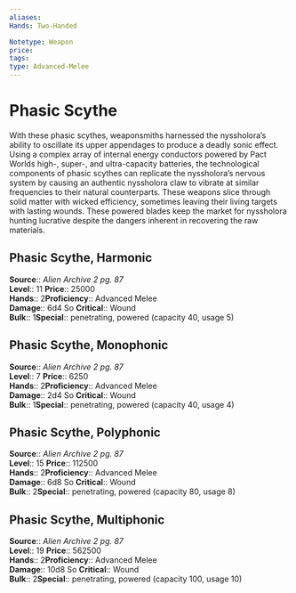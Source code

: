 ```yaml
---
aliases: 
Hands: Two-Handed

Notetype: Weapon
price: 
tags: 
type: Advanced-Melee
---
```


# Phasic Scythe

With these phasic scythes, weaponsmiths harnessed the nyssholora’s ability to oscillate its upper appendages to produce a deadly sonic effect. Using a complex array of internal energy conductors powered by Pact Worlds high-, super-, and ultra-capacity batteries, the technological components of phasic scythes can replicate the nyssholora’s nervous system by causing an authentic nyssholora claw to vibrate at similar frequencies to their natural counterparts. These weapons slice through solid matter with wicked efficiency, sometimes leaving their living targets with lasting wounds. These powered blades keep the market for nyssholora hunting lucrative despite the dangers inherent in recovering the raw materials.  

## Phasic Scythe, Harmonic

**Source**:: _Alien Archive 2 pg. 87_  
**Level**:: 11
**Price**:: 25000  
**Hands**:: 2**Proficiency**:: Advanced Melee  
**Damage**:: 6d4 So
**Critical**:: Wound  
**Bulk**:: 1**Special**:: penetrating, powered (capacity 40, usage 5)

## Phasic Scythe, Monophonic

**Source**:: _Alien Archive 2 pg. 87_  
**Level**:: 7
**Price**:: 6250  
**Hands**:: 2**Proficiency**:: Advanced Melee  
**Damage**:: 2d4 So
**Critical**:: Wound  
**Bulk**:: 1**Special**:: penetrating, powered (capacity 40, usage 4)

## Phasic Scythe, Polyphonic

**Source**:: _Alien Archive 2 pg. 87_  
**Level**:: 15
**Price**:: 112500  
**Hands**:: 2**Proficiency**:: Advanced Melee  
**Damage**:: 6d8 So
**Critical**:: Wound  
**Bulk**:: 2**Special**:: penetrating, powered (capacity 80, usage 8)

## Phasic Scythe, Multiphonic

**Source**:: _Alien Archive 2 pg. 87_  
**Level**:: 19
**Price**:: 562500  
**Hands**:: 2**Proficiency**:: Advanced Melee  
**Damage**:: 10d8 So
**Critical**:: Wound  
**Bulk**:: 2**Special**:: penetrating, powered (capacity 100, usage 10)
